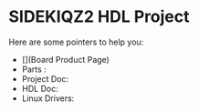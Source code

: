 # SIDEKIQZ2 HDL Project

Here are some pointers to help you:
  * [](Board Product Page)
  * Parts : []()
  * Project Doc: 
  * HDL Doc: 
  * Linux Drivers:
